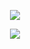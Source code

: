 <p align='center'>
<img src='https://github.com/user-attachments/assets/f930a08d-de38-4ea1-8803-0e63e7866433'>
</p>


<p align='center'>
<img src='![walk2-0](https://github.com/user-attachments/assets/cf893d4b-f95c-4631-bbee-dfbcf9a30783)'>
</p>
